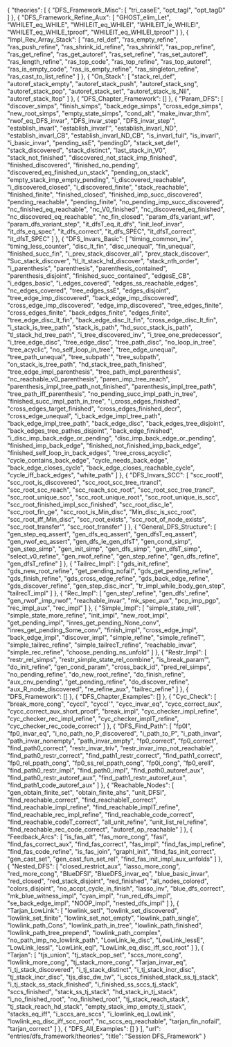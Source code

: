 {
    "theories": [
        {
            "DFS_Framework_Misc": [
                "tri_caseE",
                "opt_tagI",
                "opt_tagD"
            ]
        },
        {
            "DFS_Framework_Refine_Aux": [
                "GHOST_elim_Let",
                "WHILET_eq_WHILE",
                "WHILEIT_eq_WHILEI",
                "WHILEIT_le_WHILEI",
                "WHILET_eq_WHILE_tproof",
                "WHILEIT_eq_WHILEI_tproof"
            ]
        },
        {
            "Impl_Rev_Array_Stack": [
                "ras_rel_def",
                "ras_empty_refine",
                "ras_push_refine",
                "ras_shrink_id_refine",
                "ras_shrinkI",
                "ras_pop_refine",
                "ras_get_refine",
                "ras_get_autoref",
                "ras_set_refine",
                "ras_set_autoref",
                "ras_length_refine",
                "ras_top_code",
                "ras_top_refine",
                "ras_top_autoref",
                "ras_is_empty_code",
                "ras_is_empty_refine",
                "ras_singleton_refine",
                "ras_cast_to_list_refine"
            ]
        },
        {
            "On_Stack": [
                "stack_rel_def",
                "autoref_stack_empty",
                "autoref_stack_push",
                "autoref_stack_sng",
                "autoref_stack_pop",
                "autoref_stack_set",
                "autoref_stack_is_Nil",
                "autoref_stack_ltop"
            ]
        },
        {
            "DFS_Chapter_Framework": []
        },
        {
            "Param_DFS": [
                "discover_simps",
                "finish_simps",
                "back_edge_simps",
                "cross_edge_simps",
                "new_root_simps",
                "empty_state_simps",
                "cond_alt",
                "make_invar_thm",
                "rwof_eq_DFS_invar",
                "DFS_invar_step",
                "DFS_invar_step'",
                "establish_invarI",
                "establish_invarI'",
                "establish_invarI_ND",
                "establish_invarI_CB",
                "establish_invarI_ND_CB",
                "is_invarI_full",
                "is_invarI",
                "i_basic_invar",
                "pending_ssE",
                "pendingD",
                "stack_set_def",
                "stack_discovered",
                "stack_distinct",
                "last_stack_in_V0",
                "stack_not_finished",
                "discovered_not_stack_imp_finished",
                "finished_discovered",
                "finished_no_pending",
                "discovered_eq_finished_un_stack",
                "pending_on_stack",
                "empty_stack_imp_empty_pending",
                "i_discovered_reachable",
                "i_discovered_closed",
                "i_discovered_finite",
                "stack_reachable",
                "finished_finite",
                "finished_closed",
                "finished_imp_succ_discovered",
                "pending_reachable",
                "pending_finite",
                "no_pending_imp_succ_discovered",
                "nc_finished_eq_reachable",
                "nc_V0_finished",
                "nc_discovered_eq_finished",
                "nc_discovered_eq_reachable",
                "nc_fin_closed",
                "param_dfs_variant_wf",
                "param_dfs_variant_step",
                "it_dfsT_eq_it_dfs",
                "init_leof_invar",
                "it_dfs_eq_spec",
                "it_dfs_correct",
                "it_dfs_SPEC",
                "it_dfsT_correct",
                "it_dfsT_SPEC"
            ]
        },
        {
            "DFS_Invars_Basic": [
                "timing_common_inv",
                "timing_less_counter",
                "disc_lt_fin",
                "disc_unequal",
                "fin_unequal",
                "finished_succ_fin",
                "i_prev_stack_discover_all",
                "prev_stack_discover",
                "Suc_stack_discover",
                "tl_lt_stack_hd_discover",
                "stack_nth_order",
                "i_parenthesis",
                "parenthesis",
                "parenthesis_contained",
                "parenthesis_disjoint",
                "finished_succ_contained",
                "edgesE_CB",
                "i_edges_basic",
                "i_edges_covered",
                "edges_ss_reachable_edges",
                "nc_edges_covered",
                "tree_edges_ssE",
                "edges_disjoint",
                "tree_edge_imp_discovered",
                "back_edge_imp_discovered",
                "cross_edge_imp_discovered",
                "edge_imp_discovered",
                "tree_edges_finite",
                "cross_edges_finite",
                "back_edges_finite",
                "edges_finite",
                "tree_edge_disc_lt_fin",
                "back_edge_disc_lt_fin",
                "cross_edge_disc_lt_fin",
                "i_stack_is_tree_path",
                "stack_is_path",
                "hd_succ_stack_is_path",
                "tl_stack_hd_tree_path",
                "i_tree_discovered_inv",
                "i_tree_one_predecessor",
                "i_tree_edge_disc",
                "tree_edge_disc",
                "tree_path_disc",
                "no_loop_in_tree",
                "tree_acyclic",
                "no_self_loop_in_tree",
                "tree_edge_unequal",
                "tree_path_unequal",
                "tree_subpath'",
                "tree_subpath",
                "on_stack_is_tree_path",
                "hd_stack_tree_path_finished",
                "tree_edge_impl_parenthesis",
                "tree_path_impl_parenthesis",
                "nc_reachable_v0_parenthesis",
                "paren_imp_tree_reach",
                "parenthesis_impl_tree_path_not_finished",
                "parenthesis_impl_tree_path",
                "tree_path_iff_parenthesis",
                "no_pending_succ_impl_path_in_tree",
                "finished_succ_impl_path_in_tree",
                "i_cross_edges_finished",
                "cross_edges_target_finished",
                "cross_edges_finished_decr",
                "cross_edge_unequal",
                "i_back_edge_impl_tree_path",
                "back_edge_impl_tree_path",
                "back_edge_disc",
                "back_edges_tree_disjoint",
                "back_edges_tree_pathes_disjoint",
                "back_edge_finished",
                "i_disc_imp_back_edge_or_pending",
                "disc_imp_back_edge_or_pending",
                "finished_imp_back_edge",
                "finished_not_finished_imp_back_edge",
                "finished_self_loop_in_back_edges",
                "tree_cross_acyclic",
                "cycle_contains_back_edge",
                "cycle_needs_back_edge",
                "back_edge_closes_cycle",
                "back_edge_closes_reachable_cycle",
                "cycle_iff_back_edges",
                "white_path"
            ]
        },
        {
            "DFS_Invars_SCC": [
                "scc_rootI",
                "scc_root_is_discovered",
                "scc_root_scc_tree_rtrancl",
                "scc_root_scc_reach",
                "scc_reach_scc_root",
                "scc_root_scc_tree_trancl",
                "scc_root_unique_scc",
                "scc_root_unique_root",
                "scc_root_unique_is_scc",
                "scc_root_finished_impl_scc_finished",
                "scc_root_disc_le",
                "scc_root_fin_ge",
                "scc_root_is_Min_disc",
                "Min_disc_is_scc_root",
                "scc_root_iff_Min_disc",
                "scc_root_exists",
                "scc_root_of_node_exists",
                "scc_root_transfer'",
                "scc_root_transfer"
            ]
        },
        {
            "General_DFS_Structure": [
                "gen_step_eq_assert",
                "gen_dfs_eq_assert",
                "gen_dfsT_eq_assert",
                "gen_rwof_eq_assert",
                "gen_dfs_le_gen_dfsT",
                "gen_cond_simp",
                "gen_step_simp",
                "gen_init_simp",
                "gen_dfs_simp",
                "gen_dfsT_simp",
                "select_v0_refine",
                "gen_rwof_refine",
                "gen_step_refine",
                "gen_dfs_refine",
                "gen_dfsT_refine"
            ]
        },
        {
            "Tailrec_Impl": [
                "gds_init_refine",
                "gds_new_root_refine",
                "get_pending_nofail",
                "gds_get_pending_refine",
                "gds_finish_refine",
                "gds_cross_edge_refine",
                "gds_back_edge_refine",
                "gds_discover_refine",
                "gen_step_disc_incr",
                "tr_impl_while_body_gen_step",
                "tailrecT_impl"
            ]
        },
        {
            "Rec_Impl": [
                "gen_step'_refine",
                "gen_dfs'_refine",
                "gen_rwof'_imp_rwof",
                "reachable_invar",
                "mk_spec_aux",
                "pcp_imp_pgp",
                "rec_impl_aux",
                "rec_impl"
            ]
        },
        {
            "Simple_Impl": [
                "simple_state_relI",
                "simple_state_more_refine",
                "init_impl",
                "new_root_impl",
                "get_pending_impl",
                "inres_get_pending_None_conv",
                "inres_get_pending_Some_conv",
                "finish_impl",
                "cross_edge_impl",
                "back_edge_impl",
                "discover_impl",
                "simple_refine",
                "simple_refineT",
                "simple_tailrec_refine",
                "simple_tailrecT_refine",
                "reachable_invar",
                "simple_rec_refine",
                "choose_pending_ns_unfold"
            ]
        },
        {
            "Restr_Impl": [
                "restr_rel_simps",
                "restr_simple_state_rel_combine",
                "is_break_param'",
                "do_init_refine",
                "gen_cond_param",
                "cross_back_id",
                "pred_rel_simps",
                "no_pending_refine",
                "do_new_root_refine",
                "do_finish_refine",
                "aux_cnv_pending",
                "get_pending_refine",
                "do_discover_refine",
                "aux_R_node_discovered",
                "re_refine_aux",
                "tailrec_refine"
            ]
        },
        {
            "DFS_Framework": []
        },
        {
            "DFS_Chapter_Examples": []
        },
        {
            "Cyc_Check": [
                "break_more_cong",
                "cyccI",
                "cyccI'",
                "cycc_invar_eq",
                "cycc_correct_aux",
                "cycc_correct_aux_short_proof",
                "break_impl",
                "cyc_checker_impl_refine",
                "cyc_checker_rec_impl_refine",
                "cyc_checker_implT_refine",
                "cyc_checker_rec_code_correct"
            ]
        },
        {
            "DFS_Find_Path": [
                "fp0I",
                "fp0_invar_eq",
                "i_no_path_no_P_discovered",
                "i_path_to_P",
                "i_path_invar",
                "path_invar_nonempty",
                "path_invar_empty",
                "fp0_correct",
                "fp0_correct",
                "find_path0_correct",
                "restr_invar_triv",
                "restr_invar_imp_not_reachable",
                "find_path0_restr_correct",
                "find_path1_restr_correct",
                "find_path1_correct",
                "fp0_rel_ppath_cong",
                "fp0_ss_rel_ppath_cong",
                "fp0i_cong",
                "fp0_erelI",
                "find_path0_restr_impl",
                "find_path0_impl",
                "find_path0_autoref_aux",
                "find_path0_restr_autoref_aux",
                "find_path1_restr_autoref_aux",
                "find_path1_code_autoref_aux"
            ]
        },
        {
            "Reachable_Nodes": [
                "gen_obtain_finite_set",
                "obtain_finite_ahs",
                "unit_DFSI",
                "find_reachable_correct",
                "find_reachableT_correct",
                "find_reachable_impl_refine",
                "find_reachable_implT_refine",
                "find_reachable_rec_impl_refine",
                "find_reachable_code_correct",
                "find_reachable_codeT_correct",
                "all_unit_refine",
                "unit_list_rel_refine",
                "find_reachable_rec_code_correct",
                "autoref_op_reachable"
            ]
        },
        {
            "Feedback_Arcs": [
                "is_fas_alt",
                "fas_more_cong",
                "fasI",
                "find_fas_correct_aux",
                "find_fas_correct",
                "fas_impl",
                "find_fas_impl_refine",
                "find_fas_code_refine",
                "is_fas_join",
                "graphI_init",
                "find_fas_init_correct",
                "gen_cast_set",
                "gen_cast_fun_set_rel",
                "find_fas_init_impl_aux_unfolds"
            ]
        },
        {
            "Nested_DFS": [
                "closed_restrict_aux",
                "lasso_more_cong",
                "red_more_cong",
                "BlueDFSI",
                "BlueDFS_invar_eq",
                "blue_basic_invar",
                "red_closed",
                "red_stack_disjoint",
                "red_finished",
                "all_nodes_colored",
                "colors_disjoint",
                "no_accpt_cycle_in_finish",
                "lasso_inv",
                "blue_dfs_correct",
                "mk_blue_witness_impl",
                "cyan_impl",
                "run_red_dfs_impl",
                "se_back_edge_impl",
                "NOOP_impl",
                "nested_dfs_impl"
            ]
        },
        {
            "Tarjan_LowLink": [
                "lowlink_setI",
                "lowlink_set_discovered",
                "lowlink_set_finite",
                "lowlink_set_not_empty",
                "lowlink_path_single",
                "lowlink_path_Cons",
                "lowlink_path_in_tree",
                "lowlink_path_finished",
                "lowlink_path_tree_prepend",
                "lowlink_path_complex",
                "no_path_imp_no_lowlink_path",
                "LowLink_le_disc",
                "LowLink_lessE",
                "LowLink_lessI",
                "LowLink_eqI",
                "LowLink_eq_disc_iff_scc_root"
            ]
        },
        {
            "Tarjan": [
                "tjs_union",
                "tj_stack_pop_set",
                "sccs_more_cong",
                "lowlink_more_cong",
                "tj_stack_more_cong",
                "Tarjan_invar_eq",
                "i_tj_stack_discovered",
                "i_tj_stack_distinct",
                "i_tj_stack_incr_disc",
                "tj_stack_incr_disc",
                "tjs_disc_dw_tw",
                "i_sccs_finished_stack_ss_tj_stack",
                "i_tj_stack_ss_stack_finished",
                "i_finished_ss_sccs_tj_stack",
                "sccs_finished",
                "stack_ss_tj_stack",
                "hd_stack_in_tj_stack",
                "i_no_finished_root",
                "no_finished_root",
                "tj_stack_reach_stack",
                "tj_stack_reach_hd_stack",
                "empty_stack_imp_empty_tj_stack",
                "stacks_eq_iff",
                "i_sccs_are_sccs",
                "i_lowlink_eq_LowLink",
                "lowlink_eq_disc_iff_scc_root",
                "nc_sccs_eq_reachable",
                "tarjan_fin_nofail",
                "tarjan_correct"
            ]
        },
        {
            "DFS_All_Examples": []
        }
    ],
    "url": "entries/dfs_framework/theories",
    "title": "Session DFS_Framework"
}